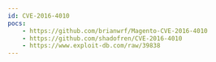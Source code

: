 ```yaml
---
id: CVE-2016-4010
pocs:
    - https://github.com/brianwrf/Magento-CVE-2016-4010
    - https://github.com/shadofren/CVE-2016-4010
    - https://www.exploit-db.com/raw/39838
---
```

